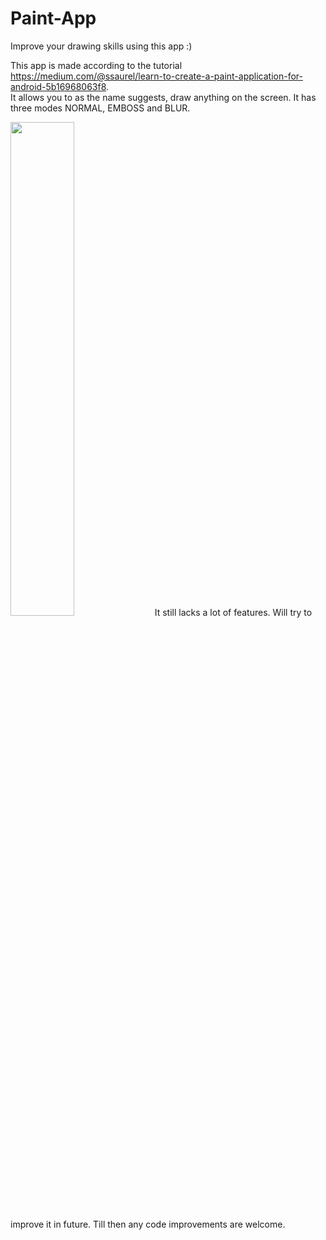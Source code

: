 # Paint-App
Improve your drawing skills using this app :)  

This app is made according to the tutorial https://medium.com/@ssaurel/learn-to-create-a-paint-application-for-android-5b16968063f8.  
It allows you to as the name suggests, draw anything on the screen. It has three modes NORMAL, EMBOSS and BLUR.  

<img src="https://user-images.githubusercontent.com/30290570/78947135-30e91280-7ae2-11ea-880f-17fc01bd0435.jpg" width="45%" height="45%">  
It still lacks a lot of features. Will try to improve it in future. Till then any code improvements are welcome. 
